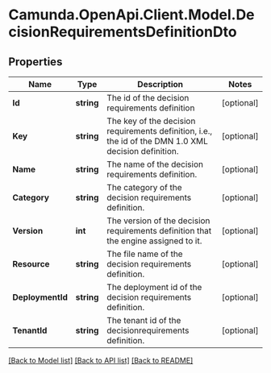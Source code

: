 # Camunda.OpenApi.Client.Model.DecisionRequirementsDefinitionDto
## Properties

Name | Type | Description | Notes
------------ | ------------- | ------------- | -------------
**Id** | **string** | The id of the decision requirements definition | [optional] 
**Key** | **string** | The key of the decision requirements definition, i.e., the id of the DMN 1.0 XML decision definition. | [optional] 
**Name** | **string** | The name of the decision requirements definition. | [optional] 
**Category** | **string** | The category of the decision requirements definition. | [optional] 
**Version** | **int** | The version of the decision requirements definition that the engine assigned to it. | [optional] 
**Resource** | **string** | The file name of the decision requirements definition. | [optional] 
**DeploymentId** | **string** | The deployment id of the decision requirements definition. | [optional] 
**TenantId** | **string** | The tenant id of the decisionrequirements definition. | [optional] 

[[Back to Model list]](../README.md#documentation-for-models) [[Back to API list]](../README.md#documentation-for-api-endpoints) [[Back to README]](../README.md)

